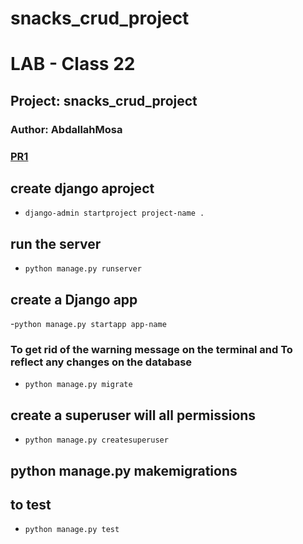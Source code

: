 # snacks_crud_project
# LAB - Class 22
## Project: snacks_crud_project
### Author: AbdallahMosa

### [PR1](https://github.com/AbdallahMosa/django-models/pull/1)

##  create django aproject
- ```django-admin startproject project-name . ```
## run the server
- ```python manage.py runserver```
## create a Django app
-```python manage.py startapp app-name```
### To get rid of the warning message on the terminal and To reflect any changes on the database
- `python manage.py migrate`
## create a superuser will all permissions
- `python manage.py createsuperuser`


## python manage.py makemigrations      

## to test 
- `python manage.py test`